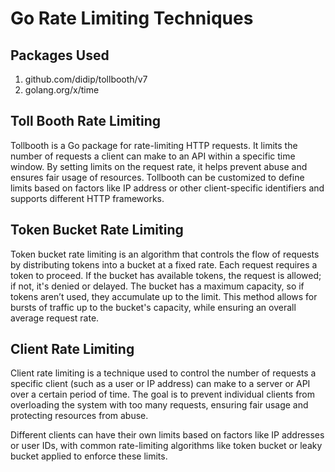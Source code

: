 # Go Rate Limiting Techniques

## Packages Used

1. github.com/didip/tollbooth/v7
2. golang.org/x/time

## Toll Booth Rate Limiting

Tollbooth is a Go package for rate-limiting HTTP requests. It limits the number of requests a client can make to an API within a specific time window. By setting limits on the request rate, it helps prevent abuse and ensures fair usage of resources. Tollbooth can be customized to define limits based on factors like IP address or other client-specific identifiers and supports different HTTP frameworks.

## Token Bucket Rate Limiting

Token bucket rate limiting is an algorithm that controls the flow of requests by distributing tokens into a bucket at a fixed rate. Each request requires a token to proceed. If the bucket has available tokens, the request is allowed; if not, it's denied or delayed. The bucket has a maximum capacity, so if tokens aren’t used, they accumulate up to the limit. This method allows for bursts of traffic up to the bucket's capacity, while ensuring an overall average request rate.

## Client Rate Limiting

Client rate limiting is a technique used to control the number of requests a specific client (such as a user or IP address) can make to a server or API over a certain period of time. The goal is to prevent individual clients from overloading the system with too many requests, ensuring fair usage and protecting resources from abuse.

Different clients can have their own limits based on factors like IP addresses or user IDs, with common rate-limiting algorithms like token bucket or leaky bucket applied to enforce these limits.
